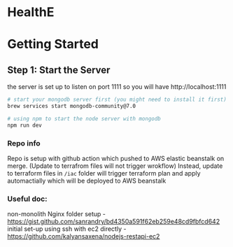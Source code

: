 # HealthE

# Getting Started

## Step 1: Start the Server

the server is set up to listen on port 1111
so you will have http://localhost:1111

```bash
# start your mongodb server first (you might need to install it first)
brew services start mongodb-community@7.0

# using npm to start the node server with mongodb
npm run dev

```

### Repo info

Repo is setup with github action which pushed to AWS elastic beanstalk on merge. (Update to terrafrom files will not trigger wrokflow)
Instead, update to terraform files in `/iac` folder will trigger terraform plan and apply automactially which will be deployed to AWS beanstalk

### Useful doc:

non-monolith Nginx folder setup - https://gist.github.com/sanrandry/bd4350a591f62eb259e48cd9fbfcd642
initial set-up using ssh with ec2 directly - https://github.com/kalyansaxena/nodejs-restapi-ec2

